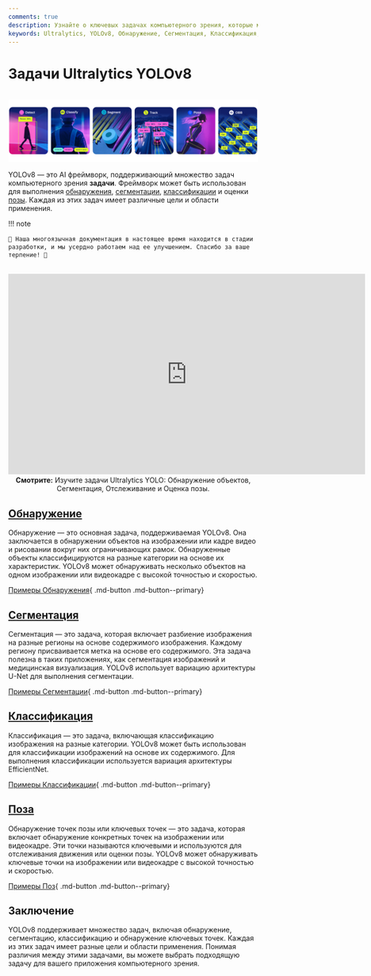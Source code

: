 ```yaml
---
comments: true
description: Узнайте о ключевых задачах компьютерного зрения, которые может выполнять YOLOv8, включая обнаружение, сегментацию, классификацию и оценку позы. Поймите, как они могут быть использованы в ваших AI проектах.
keywords: Ultralytics, YOLOv8, Обнаружение, Сегментация, Классификация, Оценка Позы, AI Фреймворк, Задачи Компьютерного Зрения
---
```


# Задачи Ultralytics YOLOv8

<br>
<img width="1024" src="https://raw.githubusercontent.com/ultralytics/assets/main/im/banner-tasks.png" alt="Поддерживаемые задачи Ultralytics YOLO">

YOLOv8 — это AI фреймворк, поддерживающий множество задач компьютерного зрения **задачи**. Фреймворк может быть использован для выполнения [обнаружения](detect.md), [сегментации](segment.md), [классификации](classify.md) и оценки [позы](pose.md). Каждая из этих задач имеет различные цели и области применения.

!!! note

    🚧 Наша многоязычная документация в настоящее время находится в стадии разработки, и мы усердно работаем над ее улучшением. Спасибо за ваше терпение! 🙏

<p align="center">
  <br>
  <iframe width="720" height="405" src="https://www.youtube.com/embed/NAs-cfq9BDw"
    title="YouTube видеоплеер" frameborder="0"
    allow="accelerometer; autoplay; clipboard-write; encrypted-media; gyroscope; picture-in-picture; web-share"
    allowfullscreen>
  </iframe>
  <br>
  <strong>Смотрите:</strong> Изучите задачи Ultralytics YOLO: Обнаружение объектов, Сегментация, Отслеживание и Оценка позы.
</p>

## [Обнаружение](detect.md)

Обнаружение — это основная задача, поддерживаемая YOLOv8. Она заключается в обнаружении объектов на изображении или кадре видео и рисовании вокруг них ограничивающих рамок. Обнаруженные объекты классифицируются на разные категории на основе их характеристик. YOLOv8 может обнаруживать несколько объектов на одном изображении или видеокадре с высокой точностью и скоростью.

[Примеры Обнаружения](detect.md){ .md-button .md-button--primary}

## [Сегментация](segment.md)

Сегментация — это задача, которая включает разбиение изображения на разные регионы на основе содержимого изображения. Каждому региону присваивается метка на основе его содержимого. Эта задача полезна в таких приложениях, как сегментация изображений и медицинская визуализация. YOLOv8 использует вариацию архитектуры U-Net для выполнения сегментации.

[Примеры Сегментации](segment.md){ .md-button .md-button--primary}

## [Классификация](classify.md)

Классификация — это задача, включающая классификацию изображения на разные категории. YOLOv8 может быть использован для классификации изображений на основе их содержимого. Для выполнения классификации используется вариация архитектуры EfficientNet.

[Примеры Классификации](classify.md){ .md-button .md-button--primary}

## [Поза](pose.md)

Обнаружение точек позы или ключевых точек — это задача, которая включает обнаружение конкретных точек на изображении или видеокадре. Эти точки называются ключевыми и используются для отслеживания движения или оценки позы. YOLOv8 может обнаруживать ключевые точки на изображении или видеокадре с высокой точностью и скоростью.

[Примеры Поз](pose.md){ .md-button .md-button--primary}

## Заключение

YOLOv8 поддерживает множество задач, включая обнаружение, сегментацию, классификацию и обнаружение ключевых точек. Каждая из этих задач имеет разные цели и области применения. Понимая различия между этими задачами, вы можете выбрать подходящую задачу для вашего приложения компьютерного зрения.

